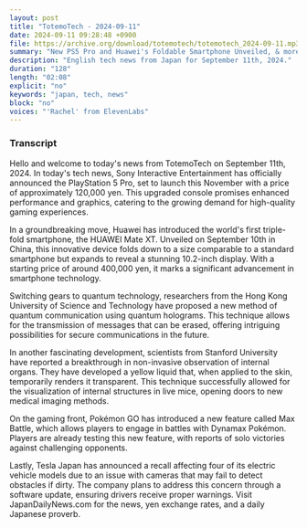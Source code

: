 ```yaml
---
layout: post
title: "TotemoTech - 2024-09-11"
date: 2024-09-11 09:28:48 +0900
file: https://archive.org/download/totemotech/totemotech_2024-09-11.mp3
summary: "New PS5 Pro and Huawei's Foldable Smartphone Unveiled, & more…"
description: "English tech news from Japan for September 11th, 2024."
duration: "128"
length: "02:08"
explicit: "no"
keywords: "japan, tech, news"
block: "no"
voices: "'Rachel' from ElevenLabs"
---
```


### Transcript

Hello and welcome to today's news from TotemoTech on September 11th, 2024. In today's tech news, Sony Interactive Entertainment has officially announced the PlayStation 5 Pro, set to launch this November with a price of approximately 120,000 yen. This upgraded console promises enhanced performance and graphics, catering to the growing demand for high-quality gaming experiences.

In a groundbreaking move, Huawei has introduced the world's first triple-fold smartphone, the HUAWEI Mate XT. Unveiled on September 10th in China, this innovative device folds down to a size comparable to a standard smartphone but expands to reveal a stunning 10.2-inch display. With a starting price of around 400,000 yen, it marks a significant advancement in smartphone technology.

Switching gears to quantum technology, researchers from the Hong Kong University of Science and Technology have proposed a new method of quantum communication using quantum holograms. This technique allows for the transmission of messages that can be erased, offering intriguing possibilities for secure communications in the future.

In another fascinating development, scientists from Stanford University have reported a breakthrough in non-invasive observation of internal organs. They have developed a yellow liquid that, when applied to the skin, temporarily renders it transparent. This technique successfully allowed for the visualization of internal structures in live mice, opening doors to new medical imaging methods.

On the gaming front, Pokémon GO has introduced a new feature called Max Battle, which allows players to engage in battles with Dynamax Pokémon. Players are already testing this new feature, with reports of solo victories against challenging opponents.

Lastly, Tesla Japan has announced a recall affecting four of its electric vehicle models due to an issue with cameras that may fail to detect obstacles if dirty. The company plans to address this concern through a software update, ensuring drivers receive proper warnings.   Visit JapanDailyNews.com for the news, yen exchange rates, and a daily Japanese proverb.
